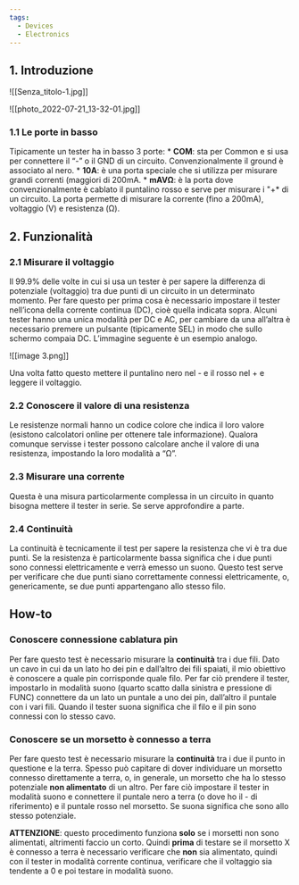 ```yaml
---
tags:
  - Devices
  - Electronics
---
```

## 1. Introduzione

![[Senza_titolo-1.jpg]]

![[photo_2022-07-21_13-32-01.jpg]]

### 1.1 Le porte in basso

Tipicamente un tester ha in basso 3 porte: * **COM**: sta per Common e si usa per connettere il “-” o il GND di un circuito. Convenzionalmente il ground è associato al nero. * **10A**: è una porta speciale che si utilizza per misurare grandi correnti (maggiori di 200mA. * **mAVΩ**: è la porta dove convenzionalmente è cablato il puntalino rosso e serve per misurare i "+* di un circuito. La porta permette di misurare la corrente (fino a 200mA), voltaggio (V) e resistenza (Ω).

## 2. Funzionalità

### 2.1 Misurare il voltaggio

Il 99.9% delle volte in cui si usa un tester è per sapere la differenza di potenziale (voltaggio) tra due punti di un circuito in un determinato momento. Per fare questo per prima cosa è necessario impostare il tester nell’icona della corrente continua (DC), cioè quella indicata sopra. Alcuni tester hanno una unica modalità per DC e AC, per cambiare da una all’altra è necessario premere un pulsante (tipicamente SEL) in modo che sullo schermo compaia DC. L’immagine seguente è un esempio analogo.

![[image 3.png]]

Una volta fatto questo mettere il puntalino nero nel - e il rosso nel + e leggere il voltaggio.

### 2.2 Conoscere il valore di una resistenza

Le resistenze normali hanno un codice colore che indica il loro valore (esistono calcolatori online per ottenere tale informazione). Qualora comunque servisse i tester possono calcolare anche il valore di una resistenza, impostando la loro modalità a “Ω”.

### 2.3 Misurare una corrente

Questa è una misura particolarmente complessa in un circuito in quanto bisogna mettere il tester in serie. Se serve approfondire a parte.

### 2.4 Continuità

La continuità è tecnicamente il test per sapere la resistenza che vi è tra due punti. Se la resistenza è particolarmente bassa significa che i due punti sono connessi elettricamente e verrà emesso un suono. Questo test serve per verificare che due punti siano correttamente connessi elettricamente, o, genericamente, se due punti appartengano allo stesso filo.

## How-to

### Conoscere connessione cablatura pin

Per fare questo test è necessario misurare la **continuità** tra i due fili. Dato un cavo in cui da un lato ho dei pin e dall’altro dei fili spaiati, il mio obiettivo è conoscere a quale pin corrisponde quale filo. Per far ciò prendere il tester, impostarlo in modalità suono (quarto scatto dalla sinistra e pressione di FUNC) connettere da un lato un puntale a uno dei pin, dall’altro il puntale con i vari fili. Quando il tester suona significa che il filo e il pin sono connessi con lo stesso cavo.

### Conoscere se un morsetto è connesso a terra

Per fare questo test è necessario misurare la **continuità** tra i due il punto in questione e la terra. Spesso può capitare di dover individuare un morsetto connesso direttamente a terra, o, in generale, un morsetto che ha lo stesso potenziale **non alimentato** di un altro. Per fare ciò impostare il tester in modalità suono e connettere il puntale nero a terra (o dove ho il - di riferimento) e il puntale rosso nel morsetto. Se suona significa che sono allo stesso potenziale.

**ATTENZIONE**: questo procedimento funziona **solo** se i morsetti non sono alimentati, altrimenti faccio un corto. Quindi **prima** di testare se il morsetto X è connesso a terra è necessario verificare che **non** sia alimentato, quindi con il tester in modalità corrente continua, verificare che il voltaggio sia tendente a 0 e poi testare in modalità suono.